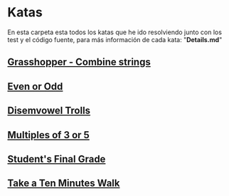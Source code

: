 # Katas

En esta carpeta esta todos los katas que he ido resolviendo junto con los test y el código fuente, para más información de cada kata: "**Details.md**"

## [Grasshopper - Combine strings](./Grasshopper%20-%20Combine%20strings/Details.md)

## [Even or Odd](./Even%20or%20Odd/Details.md)

## [Disemvowel Trolls](./Disemvowel%20Trolls/Details.md)

## [Multiples of 3 or 5](./Multiples%20of%203%20or%205/Details.md)

## [Student's Final Grade](./Student's%20Final%20Grade/Details.md)

## [Take a Ten Minutes Walk](./Take%20a%20Ten%20Minutes%20Walk/Details.md)